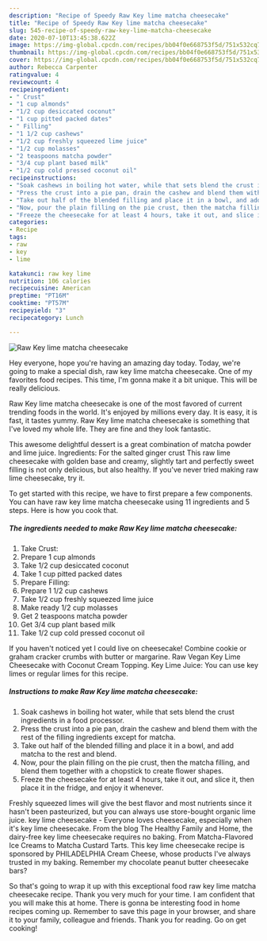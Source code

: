 ```yaml
---
description: "Recipe of Speedy Raw Key lime matcha cheesecake"
title: "Recipe of Speedy Raw Key lime matcha cheesecake"
slug: 545-recipe-of-speedy-raw-key-lime-matcha-cheesecake
date: 2020-07-10T13:45:38.622Z
image: https://img-global.cpcdn.com/recipes/bb04f0e668753f5d/751x532cq70/raw-key-lime-matcha-cheesecake-recipe-main-photo.jpg
thumbnail: https://img-global.cpcdn.com/recipes/bb04f0e668753f5d/751x532cq70/raw-key-lime-matcha-cheesecake-recipe-main-photo.jpg
cover: https://img-global.cpcdn.com/recipes/bb04f0e668753f5d/751x532cq70/raw-key-lime-matcha-cheesecake-recipe-main-photo.jpg
author: Rebecca Carpenter
ratingvalue: 4
reviewcount: 4
recipeingredient:
- " Crust"
- "1 cup almonds"
- "1/2 cup desiccated coconut"
- "1 cup pitted packed dates"
- " Filling"
- "1 1/2 cup cashews"
- "1/2 cup freshly squeezed lime juice"
- "1/2 cup molasses"
- "2 teaspoons matcha powder"
- "3/4 cup plant based milk"
- "1/2 cup cold pressed coconut oil"
recipeinstructions:
- "Soak cashews in boiling hot water, while that sets blend the crust ingredients in a food processor."
- "Press the crust into a pie pan, drain the cashew and blend them with the rest of the filling ingredients except for matcha."
- "Take out half of the blended filling and place it in a bowl, and add matcha to the rest and blend."
- "Now, pour the plain filling on the pie crust, then the matcha filling, and blend them together with a chopstick to create flower shapes."
- "Freeze the cheesecake for at least 4 hours, take it out, and slice it, then place it in the fridge, and enjoy it whenever."
categories:
- Recipe
tags:
- raw
- key
- lime

katakunci: raw key lime 
nutrition: 106 calories
recipecuisine: American
preptime: "PT16M"
cooktime: "PT57M"
recipeyield: "3"
recipecategory: Lunch

---
```



![Raw Key lime matcha cheesecake](https://img-global.cpcdn.com/recipes/bb04f0e668753f5d/751x532cq70/raw-key-lime-matcha-cheesecake-recipe-main-photo.jpg)

Hey everyone, hope you're having an amazing day today. Today, we're going to make a special dish, raw key lime matcha cheesecake. One of my favorites food recipes. This time, I'm gonna make it a bit unique. This will be really delicious.

Raw Key lime matcha cheesecake is one of the most favored of current trending foods in the world. It's enjoyed by millions every day. It is easy, it is fast, it tastes yummy. Raw Key lime matcha cheesecake is something that I've loved my whole life. They are fine and they look fantastic.

This awesome delightful dessert is a great combination of matcha powder and lime juice. Ingredients: For the salted ginger crust This raw lime cheesecake with golden base and creamy, slightly tart and perfectly sweet filling is not only delicious, but also healthy. If you&#39;ve never tried making raw lime cheesecake, try it.


To get started with this recipe, we have to first prepare a few components. You can have raw key lime matcha cheesecake using 11 ingredients and 5 steps. Here is how you cook that.

<!--inarticleads1-->

##### The ingredients needed to make Raw Key lime matcha cheesecake:

1. Take  Crust:
1. Prepare 1 cup almonds
1. Take 1/2 cup desiccated coconut
1. Take 1 cup pitted packed dates
1. Prepare  Filling:
1. Prepare 1 1/2 cup cashews
1. Take 1/2 cup freshly squeezed lime juice
1. Make ready 1/2 cup molasses
1. Get 2 teaspoons matcha powder
1. Get 3/4 cup plant based milk
1. Take 1/2 cup cold pressed coconut oil


If you haven&#39;t noticed yet I could live on cheesecake! Combine cookie or graham cracker crumbs with butter or margarine. Raw Vegan Key Lime Cheesecake with Coconut Cream Topping. Key Lime Juice: You can use key limes or regular limes for this recipe. 

<!--inarticleads2-->

##### Instructions to make Raw Key lime matcha cheesecake:

1. Soak cashews in boiling hot water, while that sets blend the crust ingredients in a food processor.
1. Press the crust into a pie pan, drain the cashew and blend them with the rest of the filling ingredients except for matcha.
1. Take out half of the blended filling and place it in a bowl, and add matcha to the rest and blend.
1. Now, pour the plain filling on the pie crust, then the matcha filling, and blend them together with a chopstick to create flower shapes.
1. Freeze the cheesecake for at least 4 hours, take it out, and slice it, then place it in the fridge, and enjoy it whenever.


Freshly squeezed limes will give the best flavor and most nutrients since it hasn&#39;t been pasteurized, but you can always use store-bought organic lime juice. key lime cheesecake - Everyone loves cheesecake, especially when it&#39;s key lime cheesecake. From the blog The Healthy Family and Home, the dairy-free key lime cheesecake requires no baking. From Matcha-Flavored Ice Creams to Matcha Custard Tarts. This key lime cheesecake recipe is sponsored by PHILADELPHIA Cream Cheese, whose products I&#39;ve always trusted in my baking. Remember my chocolate peanut butter cheesecake bars? 

So that's going to wrap it up with this exceptional food raw key lime matcha cheesecake recipe. Thank you very much for your time. I am confident that you will make this at home. There is gonna be interesting food in home recipes coming up. Remember to save this page in your browser, and share it to your family, colleague and friends. Thank you for reading. Go on get cooking!
